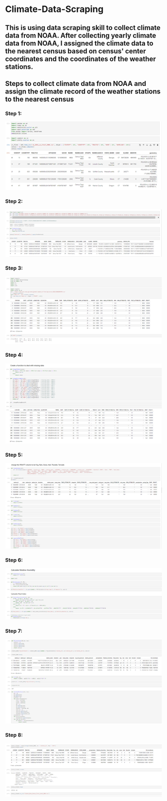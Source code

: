 # Climate-Data-Scraping
## This is using data scraping skill to collect climate data from NOAA. After collecting yearly climate data from NOAA, I assigned the climate data to the nearest census based on census' center coordinates and the coordinates of the weather stations.

## Steps to collect climate data from NOAA and assign the climate record of the weather stations to the nearest census
### Step 1:
<img src="https://github.com/Wenhuan2516/Climate-Data-Scraping/blob/main/step1.png" alt="step" title="step">

### Step 2:
<img src="https://github.com/Wenhuan2516/Climate-Data-Scraping/blob/main/step2.png" alt="step" title="step">

### Step 3:
<img src="https://github.com/Wenhuan2516/Climate-Data-Scraping/blob/main/step3.png" alt="step" title="step">

### Step 4:
<img src="https://github.com/Wenhuan2516/Climate-Data-Scraping/blob/main/step4.png" alt="step" title="step">

### Step 5:
<img src="https://github.com/Wenhuan2516/Climate-Data-Scraping/blob/main/step5.png" alt="step" title="step">

### Step 6:
<img src="https://github.com/Wenhuan2516/Climate-Data-Scraping/blob/main/step7.png" alt="step" title="step">

### Step 7:
<img src="https://github.com/Wenhuan2516/Climate-Data-Scraping/blob/main/step8.png" alt="step" title="step">

### Step 8:
<img src="https://github.com/Wenhuan2516/Climate-Data-Scraping/blob/main/step9.png" alt="step" title="step">
